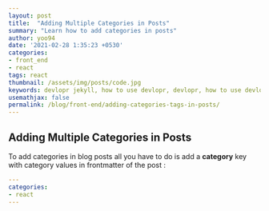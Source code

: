 ```yaml
---
layout: post
title:  "Adding Multiple Categories in Posts"
summary: "Learn how to add categories in posts"
author: yoo94
date: '2021-02-28 1:35:23 +0530'
categories:
- front_end
- react
tags: react
thumbnail: /assets/img/posts/code.jpg
keywords: devlopr jekyll, how to use devlopr, devlopr, how to use devlopr-jekyll, devlopr-jekyll tutorial, best jekyll themes, multi categories and tags
usemathjax: false
permalink: /blog/front-end/adding-categories-tags-in-posts/
---
```


## Adding Multiple Categories in Posts

To add categories in blog posts all you have to do is add a **category** key with category values in frontmatter of the post :

```yml
---
categories:
- react
---
